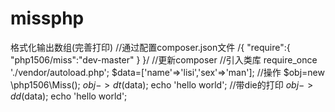 # missphp
格式化输出数组(完善打印)
//通过配置composer.json文件 
/{ "require":{ "php1506/miss":"dev-master" } }/ 
//更新composer 
//引入类库
 require_once './vendor/autoload.php';
 $data=['name'=>'lisi','sex'=>'man'];
 //操作
 $obj=new \php1506\Miss();
 $obj->dt($data);
 echo 'hello world';
 //带die的打印
 $obj->dd($data);
 echo 'hello world';
